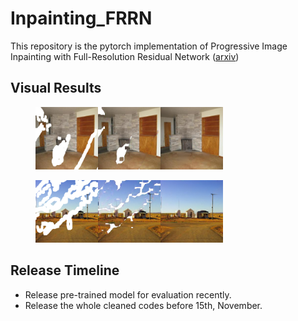 # Inpainting_FRRN
This repository is the pytorch implementation of Progressive Image Inpainting with Full-Resolution Residual Network ([arxiv](https://arxiv.org/abs/1907.10478))

## Visual Results
<figure float="left">
    <img src="examples/ex_damaged1.png" width="100"/><img src="examples/ex_mid1.png" width="100"/><img src="examples/ex_final1.png" width="100"/>
</figure>
<figure float="left">
    <img src="examples/ex_damaged2.png" width="100"/><img src="examples/ex_mid2.png" width="100"/><img src="examples/ex_final2.png" width="100"/>
</figure>

## Release Timeline
* Release pre-trained model for evaluation recently.
* Release the whole cleaned codes before 15th, November.